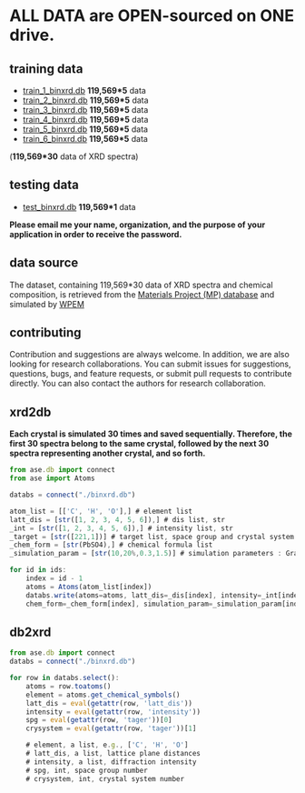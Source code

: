 # ALL DATA are OPEN-sourced on ONE drive. 
## training data
+ [train_1_binxrd.db](https://github.com/Bin-Cao/SimXRDdb/tree/main/train_db) **119,569*5** data
+ [train_2_binxrd.db](https://github.com/Bin-Cao/SimXRDdb/tree/main/train_db) **119,569*5** data
+ [train_3_binxrd.db](https://github.com/Bin-Cao/SimXRDdb/tree/main/train_db) **119,569*5** data
+ [train_4_binxrd.db](https://github.com/Bin-Cao/SimXRDdb/tree/main/train_db) **119,569*5** data
+ [train_5_binxrd.db](https://github.com/Bin-Cao/SimXRDdb/tree/main/train_db) **119,569*5** data
+ [train_6_binxrd.db](https://github.com/Bin-Cao/SimXRDdb/tree/main/train_db) **119,569*5** data

(**119,569*30** data of XRD spectra)
  
## testing data
+ [test_binxrd.db](https://github.com/Bin-Cao/SimXRDdb/tree/main/test_db) **119,569*1** data

**Please email me your name, organization, and the purpose of your application in order to receive the password.**

## data source
The dataset, containing 119,569*30 data of XRD spectra and chemical composition, is retrieved from the [Materials Project (MP) database](https://materialsproject.org) and simulated by [WPEM](https://github.com/WPEM)


## contributing 
Contribution and suggestions are always welcome. In addition, we are also looking for research collaborations. You can submit issues for suggestions, questions, bugs, and feature requests, or submit pull requests to contribute directly. You can also contact the authors for research collaboration.

## xrd2db

**Each crystal is simulated 30 times and saved sequentially. Therefore, the first 30 spectra belong to the same crystal, followed by the next 30 spectra representing another crystal, and so forth.**


``` javascript
from ase.db import connect
from ase import Atoms

databs = connect("./binxrd.db") 

atom_list = [['C', 'H', 'O'],] # element list
latt_dis = [str([1, 2, 3, 4, 5, 6]),] # dis list, str
_int = [str([1, 2, 3, 4, 5, 6]),] # intensity list, str
_target = [str([221,1])] # target list, space group and crystal system
_chem_form = [str(PbSO4),] # chemical formula list
_simulation_param = [str(10,20%,0.3,1.5)] # simulation parameters : GrainSize,orientation,thermo_vib,zero_shift

for id in ids:
    index = id - 1 
    atoms = Atoms(atom_list[index])
    databs.write(atoms=atoms, latt_dis=_dis[index], intensity=_int[index],tager=_target[index],
    chem_form=_chem_form[index], simulation_param=_simulation_param[index])

```

## db2xrd
``` javascript
from ase.db import connect
databs = connect("./binxrd.db")

for row in databs.select():
    atoms = row.toatoms()
    element = atoms.get_chemical_symbols()
    latt_dis = eval(getattr(row, 'latt_dis'))
    intensity = eval(getattr(row, 'intensity'))
    spg = eval(getattr(row, 'tager'))[0]
    crysystem = eval(getattr(row, 'tager'))[1]

    # element, a list, e.g., ['C', 'H', 'O']
    # latt_dis, a list, lattice plane distances
    # intensity, a list, diffraction intensity
    # spg, int, space group number
    # crysystem, int, crystal system number
```


